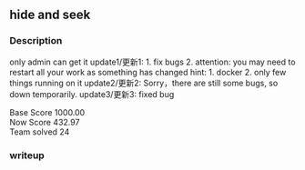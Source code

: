 ## hide and seek
### Description 
only admin can get it update1/更新1: 1. fix bugs 2. attention: you may need to restart all your work as something has changed hint: 1. docker 2. only few things running on it update2/更新2: Sorry，there are still some bugs, so down temporarily. update3/更新3: fixed bug

Base Score 1000.00    
Now Score 432.97   
Team solved 24  
### writeup